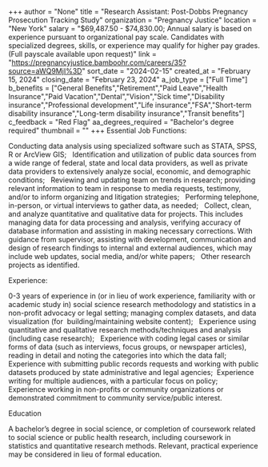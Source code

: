 +++
author = "None"
title = "Research Assistant: Post-Dobbs Pregnancy Prosecution Tracking Study"
organization = "Pregnancy Justice"
location = "New York"
salary = "$69,487.50 - $74,830.00;  Annual salary is based on experience pursuant to organizational pay scale. Candidates with specialized degrees, skills, or experience may qualify for higher pay grades. (Full payscale available upon request)"
link = "https://pregnancyjustice.bamboohr.com/careers/35?source=aWQ9MjI%3D"
sort_date = "2024-02-15"
created_at = "February 15, 2024"
closing_date = "February 23, 2024"
a_job_type = ["Full Time"]
b_benefits = ["General Benefits","Retirement","Paid Leave","Health Insurance","Paid Vacation","Dental","Vision","Sick time","Disability insurance","Professional development","Life insurance","FSA","Short-term disability insurance","Long-term disability insurance","Transit benefits"]
c_feedback = "Red Flag"
aa_degrees_required = "Bachelor's degree required"
thumbnail = ""
+++
Essential Job Functions:

Conducting data analysis using specialized software such as STATA, SPSS, R or ArcView GIS;  
Identification and utilization of public data sources from a wide range of federal, state and local data providers, as well as private data providers to extensively analyze social, economic, and demographic conditions;  
Reviewing and updating team on trends in research; providing relevant information to team in response to media requests, testimony, and/or to inform organizing and litigation strategies;  
Performing telephone, in-person, or virtual interviews to gather data, as needed;  
Collect, clean, and analyze quantitative and qualitative data for projects. This includes managing data for data processing and analysis, verifying accuracy of database information and assisting in making necessary corrections.
With guidance from supervisor, assisting with development, communication and design of research findings to internal and external audiences, which may include web updates, social media, and/or white papers;  
Other research projects as identified.  

Experience:

0-3 years of experience in (or in lieu of work experience, familiarity with or academic study in) social science research methodology and statistics in a non-profit advocacy or legal setting; managing complex datasets, and data visualization (for  building/maintaining website content);  
Experience using quantitative and qualitative research methods/techniques and analysis (including case research);  
Experience with coding legal cases or similar forms of data (such as interviews, focus groups, or newspaper articles), reading in detail and noting the categories into which the data fall;  
Experience with submitting public records requests and working with public datasets produced by state administrative and legal agencies; 
Experience writing for multiple audiences, with a particular focus on policy;  
Experience working in non-profits or community organizations or demonstrated commitment to community service/public interest. 


Education

A bachelor’s degree in social science, or completion of coursework related to social science or public health research, including coursework in statistics and quantitative research methods. Relevant, practical experience may be considered in lieu of formal education.